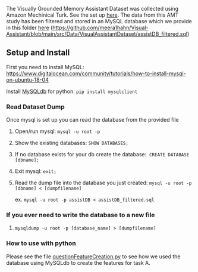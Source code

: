 The Visually Grounded Memory Assistant Dataset was collected using Amazon Mechinical Turk. See the set up [here](https://www.youtube.com/watch?v=T97r2leqFyQ). 
The data from this AMT study has been filtered and stored in an MySQL database which we provide in this folder [here](https://github.com/meera1hahn/Visual-Assistant/blob/main/src/Data/VisualAssistantDataset/assistDB_filtered.sql)
(https://github.com/meera1hahn/Visual-Assistant/blob/main/src/Data/VisualAssistantDataset/assistDB_filtered.sql)

 
## Setup and Install

First you need to install MySQL: https://www.digitalocean.com/community/tutorials/how-to-install-mysql-on-ubuntu-18-04

Install [MySQLdb](https://pypi.org/project/mysqlclient/) for python: `pip install mysqlclient` 

### Read Dataset Dump

Once mysql is set up you can read the database from the provided file 

1. Open/run mysql: `mysql -u root -p`
2. Show the existing databases: `SHOW DATABASES;`
3. If no database exists for your db create the database:  `CREATE DATABASE [dbname];`
4. Exit mysql: `exit; `
5. Read the dump file into the database you just created: `mysql -u root -p [dbname] < [dumpfilename]`
	 
   ex. `mysql -u root -p assistDB < assistDB_filtered.sql`
   
### If you ever need to write the database to a new file
1. `mysqldump -u root -p [database_name] > [dumpfilename]`

### How to use with python

Please see the file [questionFeatureCreation.py](https://github.com/meera1hahn/Visual-Assistant/blob/main/src/Modeling/TaskA/questionFeatureCreation.py) 
to see how we used the database using MySQLdb to create the features for task A. 
